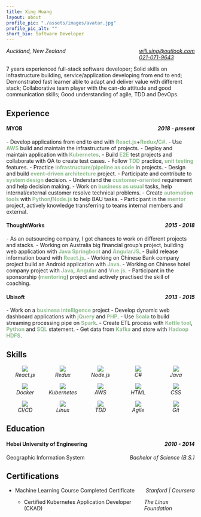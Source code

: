 ```yaml
---
title: Xing Huang
layout: about
profile_pic: "./assets/images/avatar.jpg"
profile_pic_alt: ""
short_bio: Software Developer
---
```


<p style="
    display: flex;
    justify-content: space-between;
">
  <i><i class="fa fa-map-marker" aria-hidden="true"></i> Auckland, New Zealand</i>
  <i style="
    display: flex;
    flex-direction: column;
">
    <i><i class="fa fa-envelope" aria-hidden="true"></i> <a href="mailto:will.xing@outlook.com">will.xing@outlook.com</a></i>
    <i><i class="fa fa-phone" aria-hidden="true"></i> <a href="tel:0210719643">021-071-9643</a></i>
  </i>
</p>

7 years experienced full-stack software developer; Solid skills on infrastructure building, service/application developing from end to end; Demonstrated fast learner able to adapt and deliver value with different stack; Collaborative team player with the can-do attitude and good communication skills; Good understanding of agile, TDD and DevOps.

## Experience

<h4 style="
    display: flex;
    justify-content: space-between;
"><span>MYOB</span><i>2018 - present</i></h4>
- Develop applications from end to end with <b class="highlight-inline">React.js</b>+<b class="highlight-inline">Redux</b>/<b class="highlight-inline">C#</b>.
- Use <b class="highlight-inline">AWS</b> build and maintain the infrastructure of projects.
- Deploy and maintain application with <b class="highlight-inline">Kubernetes</b>.
- Build <b class="highlight-inline">E2E</b> test projects and collaborate with QA to create test cases.
- Follow <b class="highlight-inline">TDD</b> practice, <b class="highlight-inline">unit testing</b> features.
- Practice <b class="highlight-inline">infrastructure/pipeline as code</b> in projects.
- Design and build <b class="highlight-inline">event-driven architecture</b> project.
- Participate and contribute to <b class="highlight-inline">system design</b> decision.
- Understand the <b class="highlight-inline">customer-oriented</b> requirement and help decision making.
- Work on <b class="highlight-inline">business as usual</b> tasks, help internal/external customer resolve technical problems.
- Create <b class="highlight-inline">automation tools</b> with <b class="highlight-inline">Python</b>/<b class="highlight-inline">Node.js</b> to help BAU tasks.
- Participant in the <b class="highlight-inline">mentor</b> project, actively knowledge transferring to teams internal members and external.

<h4 style="
    display: flex;
    justify-content: space-between;
"><span>ThoughtWorks</span><i>2015 - 2018</i></h4>
- As an outsourcing company, I got chances to work on different projects and stacks.
- Working on Australia big financial group’s project, building web application with <b class="highlight-inline">Java Springboot</b> and <b class="highlight-inline">AngularJS</b>.
- Build release information board with <b class="highlight-inline">React.js</b>.
- Working on Chinese Bank company project build an Android application with <b class="highlight-inline">Java</b>.
- Working on Chinese hotel company project with <b class="highlight-inline">Java</b>, <b class="highlight-inline">Angular</b> and <b class="highlight-inline">Vue.js</b>.
- Participant in the sponsorship (<b class="highlight-inline">mentoring</b>) project and actively practised the skill of coaching.


<h4 style="
    display: flex;
    justify-content: space-between;
"><span>Ubisoft</span><i>2013 - 2015</i></h4>
- Work on a <b class="highlight-inline">business intelligence</b> project
- Develop dynamic web dashboard applications with <b class="highlight-inline">jQuery</b> and <b class="highlight-inline">PHP</b>.
- Use <b class="highlight-inline">Scala</b> to build streaming processing pipe on <b class="highlight-inline">Spark</b>.
- Create ETL process with <b class="highlight-inline">Kettle tool</b>, <b class="highlight-inline">Python</b> and <b class="highlight-inline">SQL</b> statement.
- Get data from <b class="highlight-inline">Kafka</b> and store with <b class="highlight-inline">Hadoop HDFS</b>.

## Skills

<p class="skill-set">
  <i class="skill">
    <img src="https://img.icons8.com/color/50/000000/react-native.png"/>React.js
  </i>
  <i class="skill">
    <img src="https://img.icons8.com/color/50/000000/redux.png"/>Redux
  </i>
  <i class="skill">
    <img src="https://img.icons8.com/color/48/000000/nodejs.png"/>Node.js
  </i>
  <i class="skill">
    <img src="https://img.icons8.com/color/50/000000/c-sharp-logo.png"/>C#
  </i>
  <i class="skill">
    <img src="https://img.icons8.com/color/50/000000/java-coffee-cup-logo.png"/>Java
  </i>
</p>
<p class="skill-set">
  <i class="skill">
    <img src="https://img.icons8.com/color/50/000000/docker.png"/>Docker
  </i>
  <i class="skill">
    <img src="https://img.icons8.com/color/50/000000/kubernetes.png"/>Kubernetes
  </i>
  <i class="skill">
    <img src="https://img.icons8.com/color/50/000000/amazon-s3.png"/>AWS
  </i>
  <i class="skill">
    <img src="https://img.icons8.com/color/50/000000/html-5.png"/>HTML
  </i>
  <i class="skill">
    <img src="https://img.icons8.com/color/50/000000/css3.png"/>CSS
  </i>
</p>
<p class="skill-set">
  <i class="skill">
    <img src="https://img.icons8.com/color/50/000000/jenkins.png"/>CI/CD
  </i>
  <i class="skill">
    <img src="https://img.icons8.com/color/50/000000/linux.png"/>Linux
  </i>
  <i class="skill">
    <img src="https://img.icons8.com/color/50/000000/test-partial-passed.png"/>TDD
  </i>
  <i class="skill">
    <img src="https://img.icons8.com/color/50/000000/teamwork.png"/>Agile
  </i>
  <i class="skill">
    <img src="https://img.icons8.com/color/50/000000/github--v1.png"/>Git
  </i>
</p>

## Education

<h4 style="
    display: flex;
    justify-content: space-between;
"><span>Hebei University of Engineering</span><i>2010 - 2014</i></h4>

<p style="
    display: flex;
    justify-content: space-between;
">Geographic Information System <i>Bachelor of Science (B.S.)</i></p>

## Certifications

- <p style="
    display: flex;
    justify-content: space-between;
"><a href="https://coursera.org/share/e62af85052f4e0ce03d93a564cb060b0" target="_blank">Machine Learning Course Completed Certificate</a> <i>Stanford | Coursera</i></p>

- <p style="
    display: flex;
    justify-content: space-between;
"><a href="https://ti-user-certificates.s3.amazonaws.com/e0df7fbf-a057-42af-8a1f-590912be5460/b53282af-7557-4564-954d-901a75ffea4e-xing-huang-certified-kubernetes-application-developer-ckad-certificate.pdf" target="_blank">Certified Kubernetes Application Developer (CKAD)</a> <i>The Linux Foundation</i></p>

<p class="social-set">
  <a href="https://www.linkedin.com/in/xnhuang/"><i class="fa fa-linkedin-square" aria-hidden="true"></i></a>
  <a href="https://github.com/WillXing"><i class="fa fa-github-square" aria-hidden="true"></i></a>
</p>

<style>
  @media print
  {
    nav, footer, .social-set {
      display: none;
    }
    main {
      margin: 50px 10px;
    }
    .author-bio img {
      display: none;
    }
  }

  .skill-set {
    display: flex;
    justify-content: space-around;
  }
  .skill {
    display: flex;
    align-items: center;
    width: 5rem;
    flex-direction: column;
  }
  .social-set {
    font-size: 30px;
  }
  .highlight-inline {
    color: darkseagreen;
  }
</style>
